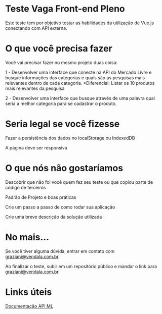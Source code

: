 # Teste Vaga Front-end Pleno

Este teste tem por objetivo testar as habilidades da utilização de Vue.js conectando com API externa. 

# O que você precisa fazer

Você vai precisar fazer no mesmo projeto duas coisa:

1 - Desenvolver uma interface que conecte na API do Mercado Livre e busque informações das categorias e quais são as pesquisas mais relevantes dentro de cada categoria. *Diferencial: Listar os 10 produtos mais relevantes da pesquisa

2 - Desenvolver uma interface que busque através de uma palavra qual seria a melhor categoria para se cadastrar o produto.

# Seria legal se você fizesse

Fazer a persistência dos dados no localStorage ou IndexedDB

A página deve ser responsiva

# O que nós não gostaríamos

Descobrir que não foi você quem fez seu teste ou que copiou parte de código de terceiros

Padrão de Projeto e boas práticas

Crie um passo a passo de como rodar sua aplicação 

Crie uma breve descrição da solução utilizada

# No mais...

Se você tiver alguma dúvida, entrar em contato com graziani@vendala.com.br

Ao finalizar o teste, subir em um repositório público e mandar o link para graziani@vendala.com.br.

# Links úteis
[Documentação API ML](https://developers.mercadolivre.com.br/pt_br)
 
